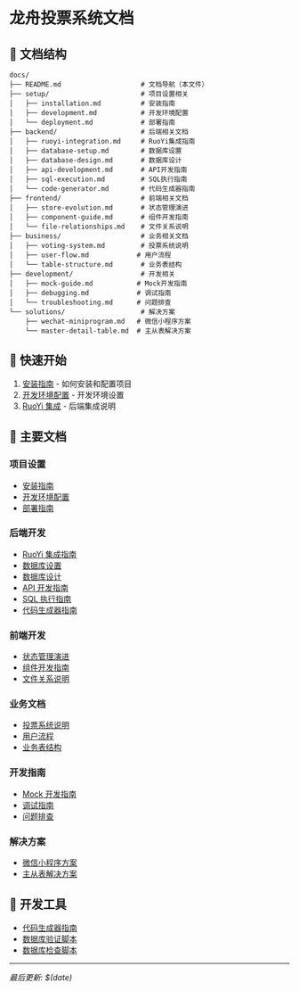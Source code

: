 # 龙舟投票系统文档

## 📁 文档结构

```
docs/
├── README.md                    # 文档导航（本文件）
├── setup/                       # 项目设置相关
│   ├── installation.md          # 安装指南
│   ├── development.md           # 开发环境配置
│   └── deployment.md            # 部署指南
├── backend/                     # 后端相关文档
│   ├── ruoyi-integration.md     # RuoYi集成指南
│   ├── database-setup.md        # 数据库设置
│   ├── database-design.md       # 数据库设计
│   ├── api-development.md       # API开发指南
│   ├── sql-execution.md         # SQL执行指南
│   └── code-generator.md        # 代码生成器指南
├── frontend/                    # 前端相关文档
│   ├── store-evolution.md       # 状态管理演进
│   ├── component-guide.md       # 组件开发指南
│   └── file-relationships.md    # 文件关系说明
├── business/                    # 业务相关文档
│   ├── voting-system.md         # 投票系统说明
│   ├── user-flow.md            # 用户流程
│   └── table-structure.md       # 业务表结构
├── development/                 # 开发相关
│   ├── mock-guide.md           # Mock开发指南
│   ├── debugging.md            # 调试指南
│   └── troubleshooting.md      # 问题排查
└── solutions/                   # 解决方案
    ├── wechat-miniprogram.md   # 微信小程序方案
    └── master-detail-table.md  # 主从表解决方案
```

## 🚀 快速开始

1. [安装指南](./setup/installation.md) - 如何安装和配置项目
2. [开发环境配置](./setup/development.md) - 开发环境设置
3. [RuoYi 集成](./backend/ruoyi-integration.md) - 后端集成说明

## 📖 主要文档

### 项目设置

- [安装指南](./setup/installation.md)
- [开发环境配置](./setup/development.md)
- [部署指南](./setup/deployment.md)

### 后端开发

- [RuoYi 集成指南](./backend/ruoyi-integration.md)
- [数据库设置](./backend/database-setup.md)
- [数据库设计](./backend/database-design.md)
- [API 开发指南](./backend/api-development.md)
- [SQL 执行指南](./backend/sql-execution.md)
- [代码生成器指南](./backend/code-generator.md)

### 前端开发

- [状态管理演进](./frontend/store-evolution.md)
- [组件开发指南](./frontend/component-guide.md)
- [文件关系说明](./frontend/file-relationships.md)

### 业务文档

- [投票系统说明](./business/voting-system.md)
- [用户流程](./business/user-flow.md)
- [业务表结构](./business/table-structure.md)

### 开发指南

- [Mock 开发指南](./development/mock-guide.md)
- [调试指南](./development/debugging.md)
- [问题排查](./development/troubleshooting.md)

### 解决方案

- [微信小程序方案](./solutions/wechat-miniprogram.md)
- [主从表解决方案](./solutions/master-detail-table.md)

## 🔧 开发工具

- [代码生成器指南](./backend/code-generator.md)
- [数据库验证脚本](../verify-new-tables.sql)
- [数据库检查脚本](./development/database-check.md)

---

_最后更新: $(date)_
